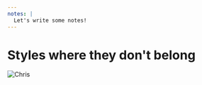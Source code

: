 ```yaml
---
notes: |
  Let's write some notes!
---
```


# Styles where they don't belong

![Chris](/images/ember-slimguide-demo.png)
